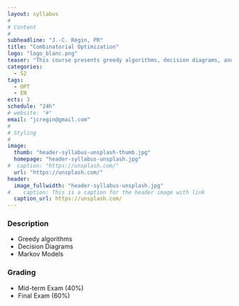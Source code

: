 ```yaml
---
layout: syllabus
#
# Content
#
subheadline: "J.-C. Régin, PR"
title: "Combinatorial Optimization"
logo: "logo_blanc.png"
teaser: "This course presents greedy algorithms, decision diagrams, and markov models"
categories:
  - S2
tags:
  - OPT
  - EN
ects: 3
schedule: "24h"
# website: "#"
email: "jcregin@gmail.com"
#
# Styling
#
image:
  thumb: "header-syllabus-unsplash-thumb.jpg"
  homepage: "header-syllabus-unsplash.jpg"
#  caption: "https://unsplash.com/"
  url: "https://unsplash.com/"
header:
  image_fullwidth: "header-syllabus-unsplash.jpg"
#    caption: This is a caption for the header image with link
  caption_url: https://unsplash.com/  
---
```


### Description ###

 - Greedy algorithms
 - Decision Diagrams
 - Markov Models
 
### Grading ###

 - Mid-term Exam (40%)
 - Final Exam (60%)


